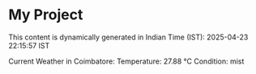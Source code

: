 # My Project

This content is dynamically generated in Indian Time (IST): 2025-04-23 22:15:57 IST


Current Weather in Coimbatore:
Temperature: 27.88 °C
Condition: mist
